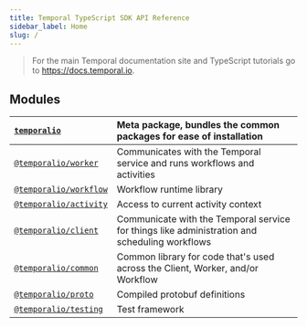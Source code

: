 ```yaml
---
title: Temporal TypeScript SDK API Reference
sidebar_label: Home
slug: /
---
```


> For the main Temporal documentation site and TypeScript tutorials go to https://docs.temporal.io.

## Modules

| [`temporalio`](https://www.npmjs.com/package/temporalio) | Meta package, bundles the common packages for ease of installation                            |
| :------------------------------------------------------- | :-------------------------------------------------------------------------------------------- |
| [`@temporalio/worker`](./api/namespaces/worker)          | Communicates with the Temporal service and runs workflows and activities                      |
| [`@temporalio/workflow`](./api/namespaces/workflow)      | Workflow runtime library                                                                      |
| [`@temporalio/activity`](./api/namespaces/activity)      | Access to current activity context                                                            |
| [`@temporalio/client`](./api/namespaces/client)          | Communicate with the Temporal service for things like administration and scheduling workflows |
| [`@temporalio/common`](./api/namespaces/common)          | Common library for code that's used across the Client, Worker, and/or Workflow                |
| [`@temporalio/proto`](./api/namespaces/proto)            | Compiled protobuf definitions                                                                 |
| [`@temporalio/testing`](./api/namespaces/testing)        | Test framework                                                                                |
